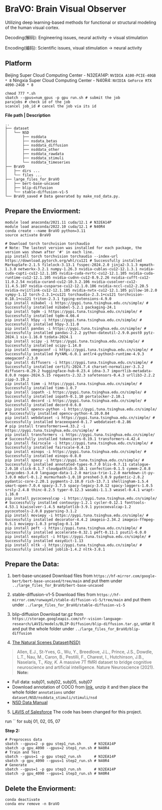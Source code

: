 # BraVO: Brain Visual Observer
Utilizing deep learning-based methods for functional or structural modeling of the human visual cortex.

Decoding(解码): Engineering issues, neural activity $\rightarrow$ visual stimulation 

Encoding(编码): Scientific issues, visual stimulation $\rightarrow$ neural activity

## Platform
Beijing Super Cloud Computing Center - N32EA14P: `NVIDIA A100-PCIE-40GB * 8`
Ningxia Super Cloud Computing Center - N40R4:    `NVIDIA GeForce RTX 4090-24GB * 8`
``` shell
chmod 777 *.sh
sbatch --gpus=num_gpus -p gpu run.sh # submit the job
parajobs # check id of the job
scancel job_id # cancel the job via its id
```

**File path | Description**
``` shell
..
├── dataset
│   └── NSD
│       ├── nsddata
│       ├── nsdata_betas
│       ├── nsddata_diffusion
│       ├── nsddata_other
│       ├── nsddata_rawdata
│       ├── nsddata_stimuli
│       └── nsddata_timeseries
├── BraVO
│   ├── dirs ...
│   └── files ...
├── large_files_for_BraVO 
│   ├── bert-base-uncased
│   ├── blip-diffusion
│   └── stable-diffusion-v1-5
└── BraVO_saved # Data generated by make_nsd_data.py.
```

## Prepare the Enviorment:
``` shell
module load anaconda/2021.11 cuda/12.1 # N32EA14P
module load anaconda/2022.10 cuda/12.1 # N40R4
conda create --name BraVO python=3.11
source activate BraVO

# Download torch torchvision torchaudio
# Note: The lastest version was installed for each package, the version was shown after '#' in each line.
pip install torch torchvision torchaudio --index-url https://download.pytorch.org/whl/cu121 # Successfully installed MarkupSafe-2.1.5 filelock-3.13.1 fsspec-2024.2.0 jinja2-3.1.3 mpmath-1.3.0 networkx-3.2.1 numpy-1.26.3 nvidia-cublas-cu12-12.1.3.1 nvidia-cuda-cupti-cu12-12.1.105 nvidia-cuda-nvrtc-cu12-12.1.105 nvidia-cuda-runtime-cu12-12.1.105 nvidia-cudnn-cu12-8.9.2.26 nvidia-cufft-cu12-11.0.2.54 nvidia-curand-cu12-10.3.2.106 nvidia-cusolver-cu12-11.4.5.107 nvidia-cusparse-cu12-12.1.0.106 nvidia-nccl-cu12-2.20.5 nvidia-nvjitlink-cu12-12.1.105 nvidia-nvtx-cu12-12.1.105 pillow-10.2.0 sympy-1.12 torch-2.3.1+cu121 torchaudio-2.3.1+cu121 torchvision-0.18.1+cu121 triton-2.3.1 typing-extensions-4.9.0
pip install nibabel -i https://pypi.tuna.tsinghua.edu.cn/simple/ # Successfully installed nibabel-5.2.1 packaging-24.1
pip install tqdm -i https://pypi.tuna.tsinghua.edu.cn/simple/ # Successfully installed tqdm-4.66.4
pip install h5py -i https://pypi.tuna.tsinghua.edu.cn/simple/ # Successfully installed h5py-3.11.0
pip install pandas -i https://pypi.tuna.tsinghua.edu.cn/simple/ # Successfully installed pandas-2.2.2 python-dateutil-2.9.0.post0 pytz-2024.1 six-1.16.0 tzdata-2024.1
pip install scipy -i https://pypi.tuna.tsinghua.edu.cn/simple/ # Successfully installed scipy-1.14.0
pip install omegaconf -i https://pypi.tuna.tsinghua.edu.cn/simple/ # Successfully installed PyYAML-6.0.1 antlr4-python3-runtime-4.9.3 omegaconf-2.3.0
pip install diffusers -i https://pypi.tuna.tsinghua.edu.cn/simple/ # Successfully installed certifi-2024.7.4 charset-normalizer-3.3.2 diffusers-0.29.2 huggingface-hub-0.23.4 idna-3.7 importlib-metadata-8.0.0 regex-2024.5.15 requests-2.32.3 safetensors-0.4.3 urllib3-2.2.2 zipp-3.19.2
pip install timm -i https://pypi.tuna.tsinghua.edu.cn/simple/ # Successfully installed timm-1.0.7
pip install iopath -i https://pypi.tuna.tsinghua.edu.cn/simple/ # Successfully installed iopath-0.1.10 portalocker-2.10.1
pip install decord -i https://pypi.tuna.tsinghua.edu.cn/simple/ # Successfully installed decord-0.6.0
pip install opencv-python -i https://pypi.tuna.tsinghua.edu.cn/simple/ # Successfully installed opencv-python-4.10.0.84
pip install webdataset -i https://pypi.tuna.tsinghua.edu.cn/simple/ # Successfully installed braceexpand-0.1.7 webdataset-0.2.86
# pip install transformers==4.33.2 -i https://pypi.tuna.tsinghua.edu.cn/simple/ # 
pip install transformers -i https://pypi.tuna.tsinghua.edu.cn/simple/ # Successfully installed tokenizers-0.19.1 transformers-4.42.4
pip install fairscale -i https://pypi.tuna.tsinghua.edu.cn/simple/ # Successfully installed fairscale-0.4.13
pip install einops -i https://pypi.tuna.tsinghua.edu.cn/simple/ # Successfully installed einops-0.8.0
pip install spacy -i https://pypi.tuna.tsinghua.edu.cn/simple/ # Successfully installed annotated-types-0.7.0 blis-0.7.11 catalogue-2.0.10 click-8.1.7 cloudpathlib-0.18.1 confection-0.1.5 cymem-2.0.8 langcodes-3.4.0 language-data-1.2.0 marisa-trie-1.2.0 markdown-it-py-3.0.0 mdurl-0.1.2 murmurhash-1.0.10 preshed-3.0.9 pydantic-2.8.2 pydantic-core-2.20.1 pygments-2.18.0 rich-13.7.1 shellingham-1.5.4 smart-open-7.0.4 spacy-3.7.5 spacy-legacy-3.0.12 spacy-loggers-1.0.5 srsly-2.4.8 thinc-8.2.5 typer-0.12.3 wasabi-1.1.3 weasel-0.4.1 wrapt-1.16.0
pip install pycocoevalcap -i https://pypi.tuna.tsinghua.edu.cn/simple/ # Successfully installed contourpy-1.2.1 cycler-0.12.1 fonttools-4.53.1 kiwisolver-1.4.5 matplotlib-3.9.1 pycocoevalcap-1.2 pycocotools-2.0.8 pyparsing-3.1.2
pip install moviepy -i https://pypi.tuna.tsinghua.edu.cn/simple/ # Successfully installed decorator-4.4.2 imageio-2.34.2 imageio-ffmpeg-0.5.1 moviepy-1.0.3 proglog-0.1.10
pip install peft -i https://pypi.tuna.tsinghua.edu.cn/simple/ # Successfully installed accelerate-0.32.1 peft-0.11.1 psutil-6.0.0
pip install easydict -i https://pypi.tuna.tsinghua.edu.cn/simple/ # Successfully installed easydict-1.13
pip install nltk -i https://pypi.tuna.tsinghua.edu.cn/simple/ # Successfully installed joblib-1.4.2 nltk-3.8.1
```

## Prepare the Data:
1. bert-base-uncased
Download files from `https://hf-mirror.com/google-bert/bert-base-uncased/tree/main` and put them under `../large_files_for_BraVO/bert-base-uncased` <br>

2. stable-diffusion-v1-5
Download files from `https://hf-mirror.com/runwayml/stable-diffusion-v1-5/tree/main` and put them under `../large_files_for_BraVO/stable-diffusion-v1-5` <br>

3. blip-diffusion
Download tar.gz from `https://storage.googleapis.com/sfr-vision-language-research/LAVIS/models/BLIP-Diffusion/blip-diffusion.tar.gz`, untar it and put the whole folder under `../large_files_for_BraVO/blip-diffusion`  <br>

4. [The Natural Scenes Dataset(NSD)](https://naturalscenesdataset.org/)
> Allen, E.J., St-Yves, G., Wu, Y., Breedlove, J.L., Prince, J.S., Dowdle, L.T., Nau, M., Caron, B., Pestilli, F., Charest, I., Hutchinson, J.B., Naselaris, T.*, Kay, K.* A massive 7T fMRI dataset to bridge cognitive neuroscience and artificial intelligence. Nature Neuroscience (2021).
**Note:**
- Full data: subj01, subj02, subj05, subj07
- Download annotation of COCO from [link](http://images.cocodataset.org/annotations/annotations_trainval2017.zip), unzip it and then place the whole folder `annotations` under `dataset/NSD/nsddata_stimuli/stimuli/nsd`
- [NSD Data Manual](https://cvnlab.slite.page/p/CT9Fwl4_hc/NSD-Data-Manual)

5. [LAVIS of Salesforce](https://github.com/salesforce/LAVIS)
The code has been changed for this project.

run ``  for subj 01, 02, 05, 07

**Step 2:**
``` shell
# Preprocess data
sbatch --gpus=2 -p gpu step1_run.sh      # N32EA14P
sbatch -p gpu_4090 --gpus=2 step1_run.sh # N40R4
# Train and Test
sbatch --gpus=1 -p gpu step2_run.sh      # N32EA14P
sbatch -p gpu_4090 --gpus=1 step2_run.sh # N40R4
# Generate
sbatch --gpus=1 -p gpu step3_run.sh      # N32EA14P
sbatch -p gpu_4090 --gpus=1 step3_run.sh # N40R4
```

## Delete the Enviorment:
``` shell
conda deactivate
conda env remove -n BraVO
```